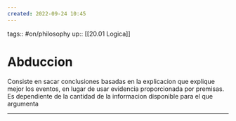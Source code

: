 ```yaml
---
created: 2022-09-24 10:45
---
```

tags:: #on/philosophy 
up:: [[20.01 Logica]]
# Abduccion
Consiste en sacar conclusiones basadas en la explicacion que explique mejor los eventos, en lugar de usar evidencia proporcionada por premisas. Es dependiente de la cantidad de la informacion disponible para el que argumenta
___
